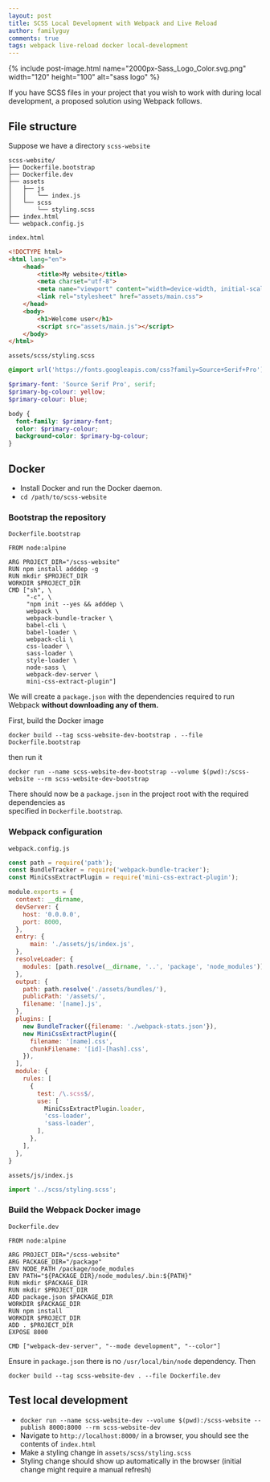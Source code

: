 ```yaml
---
layout: post
title: SCSS Local Development with Webpack and Live Reload
author: familyguy
comments: true
tags: webpack live-reload docker local-development
---
```


{% include post-image.html name="2000px-Sass_Logo_Color.svg.png" width="120" height="100" 
alt="sass logo" %}

If you have SCSS files in your project that you wish to work with during 
local development, a proposed solution using Webpack follows.

## File structure

Suppose we have a directory `scss-website`

```
scss-website/
├── Dockerfile.bootstrap
├── Dockerfile.dev
├── assets
│   ├── js
│   │   └── index.js
│   └── scss
│       └── styling.scss
├── index.html
└── webpack.config.js
```

`index.html`

```html
<!DOCTYPE html>
<html lang="en"> 
    <head>
        <title>My website</title>
        <meta charset="utf-8">
        <meta name="viewport" content="width=device-width, initial-scale=1">
        <link rel="stylesheet" href="assets/main.css">
    </head>
    <body>
    	<h1>Welcome user</h1>
        <script src="assets/main.js"></script>
    </body>
</html>
```

`assets/scss/styling.scss`

```scss
@import url('https://fonts.googleapis.com/css?family=Source+Serif+Pro');

$primary-font: 'Source Serif Pro', serif;
$primary-bg-colour: yellow;
$primary-colour: blue;

body {
  font-family: $primary-font;
  color: $primary-colour;
  background-color: $primary-bg-colour;
}
```

## Docker

- Install Docker and run the Docker daemon.
- `cd /path/to/scss-website`

### Bootstrap the repository

`Dockerfile.bootstrap`

```docker
FROM node:alpine

ARG PROJECT_DIR="/scss-website"
RUN npm install adddep -g
RUN mkdir $PROJECT_DIR
WORKDIR $PROJECT_DIR
CMD ["sh", \
     "-c", \
     "npm init --yes && adddep \
     webpack \
     webpack-bundle-tracker \
     babel-cli \
     babel-loader \
     webpack-cli \
     css-loader \
     sass-loader \
     style-loader \
     node-sass \
     webpack-dev-server \
     mini-css-extract-plugin"]
```

We will create a `package.json` with the dependencies 
required to run Webpack __without downloading any of them.__

First, build the Docker image

`docker build --tag scss-website-dev-bootstrap . --file Dockerfile.bootstrap`

then run it

`docker run --name scss-website-dev-bootstrap --volume $(pwd):/scss-website --rm scss-website-dev-bootstrap`

There should now be a `package.json` in the project root with the required dependencies as  
specified in `Dockerfile.bootstrap`.

### Webpack configuration

`webpack.config.js`

```javascript
const path = require('path');
const BundleTracker = require('webpack-bundle-tracker');
const MiniCssExtractPlugin = require('mini-css-extract-plugin');

module.exports = {
  context: __dirname,
  devServer: {
    host: '0.0.0.0',
    port: 8000,
  },
  entry: {
      main: './assets/js/index.js',
  },
  resolveLoader: {
    modules: [path.resolve(__dirname, '..', 'package', 'node_modules')]
  },
  output: {
    path: path.resolve('./assets/bundles/'),
    publicPath: '/assets/',
    filename: '[name].js',
  },
  plugins: [
    new BundleTracker({filename: './webpack-stats.json'}),
    new MiniCssExtractPlugin({
      filename: '[name].css',
      chunkFilename: '[id]-[hash].css',
    }),
  ],
  module: {
    rules: [
      {
        test: /\.scss$/,
        use: [
          MiniCssExtractPlugin.loader,
          'css-loader',
          'sass-loader',
        ],
      },
    ],
  },
}
```

`assets/js/index.js`

```javascript
import '../scss/styling.scss';
```

### Build the Webpack Docker image

`Dockerfile.dev`

```docker
FROM node:alpine

ARG PROJECT_DIR="/scss-website"
ARG PACKAGE_DIR="/package"
ENV NODE_PATH /package/node_modules
ENV PATH="${PACKAGE_DIR}/node_modules/.bin:${PATH}"
RUN mkdir $PACKAGE_DIR
RUN mkdir $PROJECT_DIR
ADD package.json $PACKAGE_DIR
WORKDIR $PACKAGE_DIR
RUN npm install
WORKDIR $PROJECT_DIR
ADD . $PROJECT_DIR
EXPOSE 8000

CMD ["webpack-dev-server", "--mode development", "--color"]
```

Ensure in `package.json` there is no `/usr/local/bin/node` dependency. Then

`docker build --tag scss-website-dev . --file Dockerfile.dev`

## Test local development

- `docker run --name scss-website-dev --volume $(pwd):/scss-website --publish 8000:8000 --rm scss-website-dev`
- Navigate to `http://localhost:8000/` in a browser, you should see the contents of `index.html`
- Make a styling change in `assets/scss/styling.scss`
- Styling change should show up automatically in the browser (initial change might require a manual refresh)
